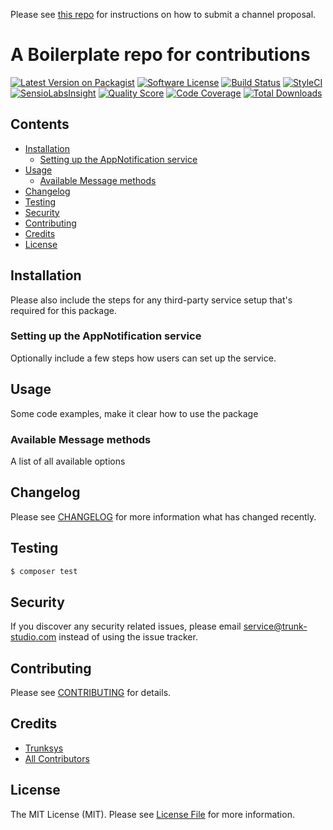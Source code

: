 Please see [this repo](https://github.com/laravel-notification-channels/channels) for instructions on how to submit a channel proposal.

# A Boilerplate repo for contributions

[![Latest Version on Packagist](https://img.shields.io/packagist/v/laravel-notification-channels/aws-sns-laravel-notification.svg?style=flat-square)](https://packagist.org/packages/laravel-notification-channels/aws-sns-laravel-notification)
[![Software License](https://img.shields.io/badge/license-MIT-brightgreen.svg?style=flat-square)](LICENSE.md)
[![Build Status](https://img.shields.io/travis/laravel-notification-channels/aws-sns-laravel-notification/master.svg?style=flat-square)](https://travis-ci.org/laravel-notification-channels/aws-sns-laravel-notification)
[![StyleCI](https://styleci.io/repos/:style_ci_id/shield)](https://styleci.io/repos/:style_ci_id)
[![SensioLabsInsight](https://img.shields.io/sensiolabs/i/:sensio_labs_id.svg?style=flat-square)](https://insight.sensiolabs.com/projects/:sensio_labs_id)
[![Quality Score](https://img.shields.io/scrutinizer/g/laravel-notification-channels/aws-sns-laravel-notification.svg?style=flat-square)](https://scrutinizer-ci.com/g/laravel-notification-channels/aws-sns-laravel-notification)
[![Code Coverage](https://img.shields.io/scrutinizer/coverage/g/laravel-notification-channels/aws-sns-laravel-notification/master.svg?style=flat-square)](https://scrutinizer-ci.com/g/laravel-notification-channels/aws-sns-laravel-notification/?branch=master)
[![Total Downloads](https://img.shields.io/packagist/dt/laravel-notification-channels/aws-sns-laravel-notification.svg?style=flat-square)](https://packagist.org/packages/laravel-notification-channels/aws-sns-laravel-notification)


## Contents

- [Installation](#installation)
	- [Setting up the AppNotification service](#setting-up-the-AppNotification-service)
- [Usage](#usage)
	- [Available Message methods](#available-message-methods)
- [Changelog](#changelog)
- [Testing](#testing)
- [Security](#security)
- [Contributing](#contributing)
- [Credits](#credits)
- [License](#license)


## Installation

Please also include the steps for any third-party service setup that's required for this package.

### Setting up the AppNotification service

Optionally include a few steps how users can set up the service.

## Usage

Some code examples, make it clear how to use the package

### Available Message methods

A list of all available options

## Changelog

Please see [CHANGELOG](CHANGELOG.md) for more information what has changed recently.

## Testing

``` bash
$ composer test
```

## Security

If you discover any security related issues, please email service@trunk-studio.com instead of using the issue tracker.

## Contributing

Please see [CONTRIBUTING](CONTRIBUTING.md) for details.

## Credits

- [Trunksys](https://github.com/Trunksys)
- [All Contributors](../../contributors)

## License

The MIT License (MIT). Please see [License File](LICENSE.md) for more information.

